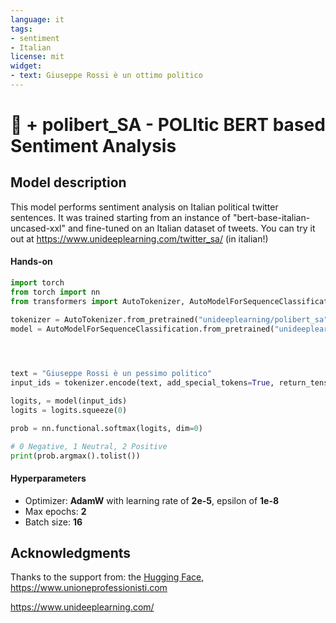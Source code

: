 ```yaml
---
language: it
tags:
- sentiment
- Italian
license: mit
widget:
- text: Giuseppe Rossi è un ottimo politico
---
```


# 🤗 + polibert_SA - POLItic BERT based Sentiment Analysis
  
## Model description  
  
This model performs sentiment analysis on Italian political twitter sentences. It was trained starting from an instance of "bert-base-italian-uncased-xxl" and fine-tuned on an Italian dataset of tweets. You can try it out at https://www.unideeplearning.com/twitter_sa/ (in italian!)
  
#### Hands-on  
  
```python
import torch
from torch import nn 
from transformers import AutoTokenizer, AutoModelForSequenceClassification

tokenizer = AutoTokenizer.from_pretrained("unideeplearning/polibert_sa")
model = AutoModelForSequenceClassification.from_pretrained("unideeplearning/polibert_sa")
			



text = "Giuseppe Rossi è un pessimo politico"
input_ids = tokenizer.encode(text, add_special_tokens=True, return_tensors= 'pt')

logits, = model(input_ids)
logits = logits.squeeze(0)

prob = nn.functional.softmax(logits, dim=0)

# 0 Negative, 1 Neutral, 2 Positive 
print(prob.argmax().tolist())
```  
  
#### Hyperparameters

- Optimizer: **AdamW** with learning rate of **2e-5**, epsilon of **1e-8**
- Max epochs: **2**
- Batch size: **16**

## Acknowledgments

Thanks to the support from: 
the [Hugging Face](https://huggingface.co/), https://www.unioneprofessionisti.com

https://www.unideeplearning.com/
